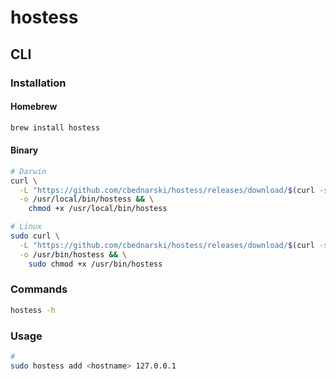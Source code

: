 # hostess

<!--
sudo hostess add g1.globo.com 127.0.0.1
-->

## CLI

### Installation

#### Homebrew

```sh
brew install hostess
```

#### Binary

```sh
# Darwin
curl \
  -L "https://github.com/cbednarski/hostess/releases/download/$(curl -s https://api.github.com/repos/cbednarski/hostess/releases/latest | grep tag_name | cut -d '"' -f 4)/hostess_macos_amd64" \
  -o /usr/local/bin/hostess && \
    chmod +x /usr/local/bin/hostess

# Linux
sudo curl \
  -L "https://github.com/cbednarski/hostess/releases/download/$(curl -s https://api.github.com/repos/cbednarski/hostess/releases/latest | grep tag_name | cut -d '"' -f 4)/hostess_linux_amd64" \
  -o /usr/bin/hostess && \
    sudo chmod +x /usr/bin/hostess
```

### Commands

```sh
hostess -h
```

### Usage

```sh
#
sudo hostess add <hostname> 127.0.0.1
```
